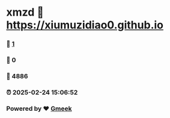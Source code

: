 # xmzd :link: https://xiumuzidiao0.github.io 
### :page_facing_up: [1](https://xiumuzidiao0.github.io/tag.html) 
### :speech_balloon: 0 
### :hibiscus: 4886 
### :alarm_clock: 2025-02-24 15:06:52 
### Powered by :heart: [Gmeek](https://github.com/Meekdai/Gmeek)
